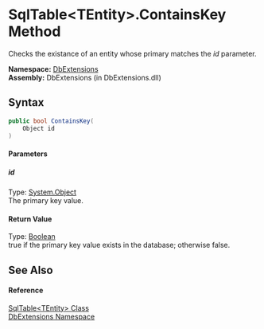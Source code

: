 SqlTable&lt;TEntity>.ContainsKey Method
=======================================
Checks the existance of an entity whose primary matches the *id* parameter.

**Namespace:** [DbExtensions][1]  
**Assembly:** DbExtensions (in DbExtensions.dll)

Syntax
------

```csharp
public bool ContainsKey(
	Object id
)
```

#### Parameters

##### *id*
Type: [System.Object][2]  
The primary key value.

#### Return Value
Type: [Boolean][3]  
true if the primary key value exists in the database; otherwise false.

See Also
--------

#### Reference
[SqlTable&lt;TEntity> Class][4]  
[DbExtensions Namespace][1]  

[1]: ../README.md
[2]: http://msdn.microsoft.com/en-us/library/e5kfa45b
[3]: http://msdn.microsoft.com/en-us/library/a28wyd50
[4]: README.md